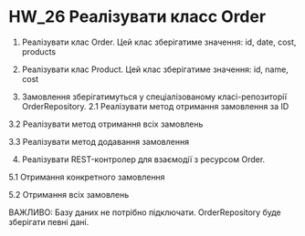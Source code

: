 # HW_26 Реалізувати класс Order

1. Реалізувати клас Order. Цей клас зберігатиме значення: id, date, cost, products

2. Реалізувати клас Product. Цей клас зберігатиме значення: id, name, cost

3. Замовлення зберігатимуться у спеціалізованому класі-репозиторії OrderRepository. 2.1 Реалізувати метод отримання замовлення за ID

3.2 Реалізувати метод отримання всіх замовлень

3.3 Реалізувати метод додавання замовлення

4. Реалізувати REST-контролер для взаємодії з ресурсом Order.

5.1 Отримання конкретного замовлення

5.2 Отримання всіх замовлень

ВАЖЛИВО: Базу даних не потрібно підключати. OrderRepository буде зберігати певні дані.
